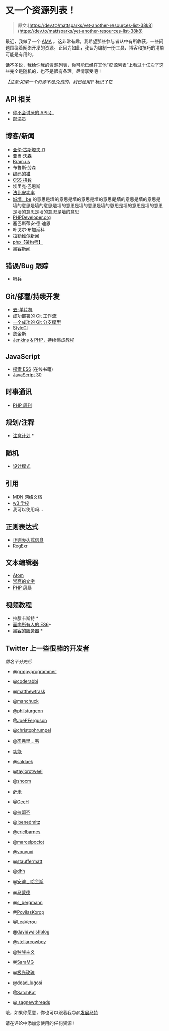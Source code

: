 # 又一个资源列表！

> 原文:[https://dev.to/mattsparks/yet-another-resources-list-38k8](https://dev.to/mattsparks/yet-another-resources-list-38k8)

最近，我做了一个 [AMA](https://dev.to/mattsparks/i-ve-been-coding-for-20-years-ask-me-anything-4l54) 。这非常有趣，我希望那些参与者从中有所收获。一些问题围绕着网络开发的资源。正因为如此，我认为编制一份工具、博客和技巧的清单可能是有用的。

话不多说，我给你我的资源列表，你可能已经在其他“资源列表”上看过十亿次了这些完全是随机的，也不是很有条理。尽情享受吧！

*【注意:如果一个资源不是免费的，我已经用*]* 标记了它

## [](#api-related)API 相关

*   [你不会讨厌的 APIs】](https://apisyouwonthate.com/)
*   [邮递员](https://www.getpostman.com/)

## [](#blogsnews)博客/新闻

*   [亚伦·古斯塔夫·t1](https://www.aaron-gustafson.com/)
*   亚当·沃森
*   [Bram.us](https://bram.us)
*   布鲁斯·劳森
*   [编码的猫](https://catswhocode.com/)
*   [CSS 招数](https://css-tricks.com/)
*   埃里克·巴恩斯
*   [法比安功率](http://fabien.potencier.org/)
*   [城墙。be](https://murze.be/) 的意思是墙的意思是墙的意思是墙的意思是墙的意思是墙的意思是墙的意思是墙的意思是墙的意思是墙的意思是墙的意思是墙的意思是墙的意思是墙的意思是墙的意思是墙的意思
*   [PHPDeveloper.org](https://phpdeveloper.org)
*   塞巴斯蒂安·德·迪恩
*   叶戈尔·布加延科
*   [拉勒维尔新闻](https://laravelnews.com)
*   [php【架构师】](https://www.phparch.com/)
*   [黑客新闻](https://news.ycombinator.com/)

## [](#errorbug-tracking)错误/Bug 跟踪

*   [哨兵](https://sentry.io/welcome/)

## Git/部署/持续开发

*   [去-单片机](https://git-scm.com/)
*   [成功部署的 Git 工作流](https://bocoup.com/blog/git-workflows-for-successful-deployment)
*   [一个成功的 Git 分支模型](https://nvie.com/posts/a-successful-git-branching-model/)
*   [StyleCI](https://styleci.io/)
*   詹金斯
*   [Jenkins & PHP，持续集成教程](https://modess.io/jenkins-php/)

## [](#javascript)JavaScript

*   [探索 ES6](http://exploringjs.com/es6/) (在线书籍)
*   [JavaScript 30](https://javascript30.com/)

## [](#newsletters)时事通讯

*   [PHP 周刊](http://www.phpweekly.com/)

## [](#planningnotes)规划/注释

*   [注意计划](https://noteplan.co/) *

## [](#random)随机

*   [设计模式](https://sourcemaking.com/design_patterns)

## [](#reference)引用

*   [MDN 网络文档](https://developer.mozilla.org/en-US/)
*   [w3 学校](https://www.w3schools.com/)
*   我可以使用吗...

## [](#regex)正则表达式

*   [正则表达式信息](https://www.regular-expressions.info/)
*   [RegExr](https://regexr.com/)

## [](#text-editors)文本编辑器

*   [Atom](https://atom.io/)
*   [崇高的文字](https://www.sublimetext.com/)
*   [PHP 风暴](https://www.jetbrains.com/phpstorm/)

## [](#video-tutorials)视频教程

*   拉腊卡斯特 *
*   [面向所有人的 ES6](https://es6.io/)*
*   [黑客的服务器](https://serversforhackers.com/) *

## Twitter 上一些很棒的开发者

*排名不分先后*

*   [@grmpyprogrammer](https://twitter.com/grmpyprogrammer)
*   [@coderabbi](https://twitter.com/coderabbi)
*   [@matthewtrask](https://twitter.com/matthewtrask)
*   [@manchuck](https://twitter.com/manchuck)
*   [@philsturgeon](https://twitter.com/philsturgeon)
*   [@JoePFerguson](https://twitter.com/JoePFerguson)
*   [@christophrumpel](https://twitter.com/christophrumpel)
*   [@杰弗里 _ 韦](https://twitter.com/jeffrey_way)
*   [功能](https://twitter.com/funkatron)
*   [@saldaek](https://twitter.com/saldaek)
*   [@taylorotweel](https://twitter.com/taylorotweel)
*   [@shocm](https://twitter.com/shocm)
*   [萨米](https://twitter.com/SammyK)
*   [@GeeH](https://twitter.com/GeeH)

*   [@拉姆齐](https://twitter.com/ramsey)
*   [@ benedmitz](https://twitter.com/benedmunds)
*   [@ericlbarnes](https://twitter.com/ericlbarnes)
*   [@marcelpociot](https://twitter.com/marcelpociot)
*   [@youyuxi](https://twitter.com/youyuxi)
*   [@stauffermatt](https://twitter.com/stauffermatt)
*   [@dhh](https://twitter.com/dhh)

*   [@安迪 _ 哈金斯](https://twitter.com/andy_huggins)
*   [@马蒙德](https://twitter.com/mamund)
*   [@s_bergmann](https://twitter.com/s_bergmann)
*   [@PovilasKorop](https://twitter.com/PovilasKorop)

*   [@LeaVerou](https://twitter.com/LeaVerou)
*   [@davidwalshblog](https://twitter.com/davidwalshblog)
*   [@stellarcowboy](https://twitter.com/stellarcowboy)
*   [@种族主义](https://twitter.com/rasmus)
*   [@SaraMG](https://twitter.com/SaraMG)
*   [@极光玫瑰](https://twitter.com/auroraosrose)

*   [@dead_lugosi](https://twitter.com/dead_lugosi)
*   [@SatchKat](https://twitter.com/SatchKat)
*   [@ sagnewthreads](https://twitter.com/SagnewShreds)

哦，如果你愿意，你也可以跟着我🙃[@发展马特](https://twitter.com/DevelopmentMatt)

请在评论中添加您使用的任何资源！